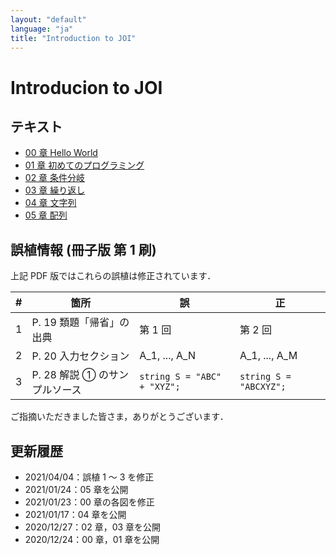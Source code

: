 ```yaml
---
layout: "default"
language: "ja"
title: "Introduction to JOI"
---
```


# Introducion to JOI

## テキスト
- [00 章 Hello World](00.pdf)
- [01 章 初めてのプログラミング](01.pdf)
- [02 章 条件分岐](02.pdf)
- [03 章 繰り返し](03.pdf)
- [04 章 文字列](04.pdf)
- [05 章 配列](05.pdf)

## 誤植情報 (冊子版 第 1 刷)
上記 PDF 版ではこれらの誤植は修正されています．

| # | 箇所 | 誤 | 正 |
| -- | -- | -- | -- |
| 1 | P. 19 類題「帰省」の出典 | 第 1 回 | 第 2 回 |
| 2 | P. 20 入力セクション | A_1, ..., A_N | A_1, ..., A_M |
| 3 | P. 28 解説 ① のサンプルソース | `string S = "ABC" + "XYZ";` | `string S = "ABCXYZ";` |

ご指摘いただきました皆さま，ありがとうございます．

## 更新履歴
- 2021/04/04：誤植 1 ～ 3 を修正
- 2021/01/24：05 章を公開
- 2021/01/23：00 章の各図を修正
- 2021/01/17：04 章を公開
- 2020/12/27：02 章，03 章を公開
- 2020/12/24：00 章，01 章を公開
